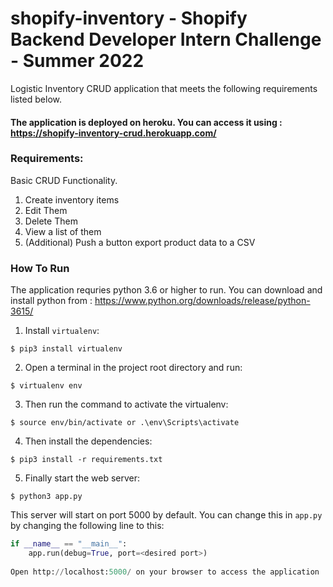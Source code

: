 # shopify-inventory - Shopify Backend Developer Intern Challenge - Summer 2022

Logistic Inventory CRUD application that meets the following requirements listed below.


#### The application is deployed on heroku. You can access it using : https://shopify-inventory-crud.herokuapp.com/

### Requirements:
Basic CRUD Functionality.
1. Create inventory items
2. Edit Them
3. Delete Them
4. View a list of them
5. (Additional) Push a button export product data to a CSV


### How To Run

The application requries python 3.6 or higher to run. You can download and install python from : https://www.python.org/downloads/release/python-3615/

1. Install `virtualenv`:
```
$ pip3 install virtualenv
```

2. Open a terminal in the project root directory and run:
```
$ virtualenv env
```

3. Then run the command to activate the virtualenv:
```
$ source env/bin/activate or .\env\Scripts\activate
```

4. Then install the dependencies:
```
$ pip3 install -r requirements.txt
```

5. Finally start the web server:
```
$ python3 app.py
```

This server will start on port 5000 by default. You can change this in `app.py` by changing the following line to this:

```python
if __name__ == "__main__":
    app.run(debug=True, port=<desired port>)
    
Open http://localhost:5000/ on your browser to access the application
```
